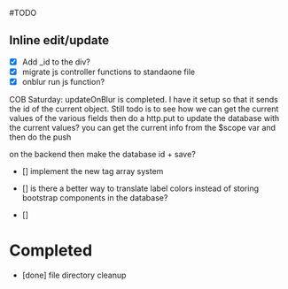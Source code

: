 #TODO


## Inline edit/update
 - [X] Add _id to the div?
 - [X] migrate js controller functions to standaone file
 - [X] onblur run js function?
 
 COB Saturday:
 updateOnBlur is completed.  I have it setup so that it sends the id of the current object.
 Still todo is to see how we can get the current values of the various fields
 then do a http.put to update the database with the current values?
 you can get the current info from the $scope var and then do the push

 on the backend then make the database id + save?



- [] implement the new tag array system

- [] is there a better way to translate label colors instead of storing
    bootstrap components in the database?

- []  




# Completed
- [done] file directory cleanup
